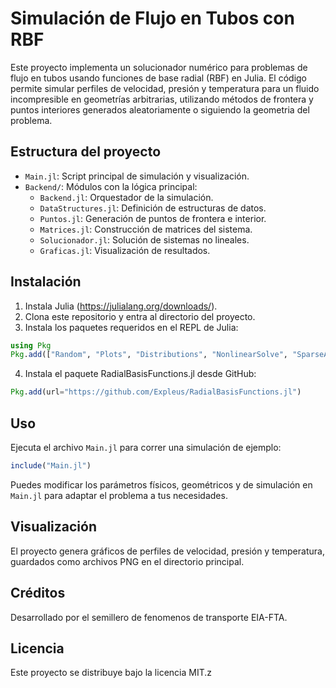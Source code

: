 # Simulación de Flujo en Tubos con RBF

Este proyecto implementa un solucionador numérico para problemas de flujo en tubos usando funciones de base radial (RBF) en Julia. El código permite simular perfiles de velocidad, presión y temperatura para un fluido incompresible en geometrías arbitrarias, utilizando métodos de frontera y puntos interiores generados aleatoriamente o siguiendo la geometria del problema.

## Estructura del proyecto

- `Main.jl`: Script principal de simulación y visualización.
- `Backend/`: Módulos con la lógica principal:
  - `Backend.jl`: Orquestador de la simulación.
  - `DataStructures.jl`: Definición de estructuras de datos.
  - `Puntos.jl`: Generación de puntos de frontera e interior.
  - `Matrices.jl`: Construcción de matrices del sistema.
  - `Solucionador.jl`: Solución de sistemas no lineales.
  - `Graficas.jl`: Visualización de resultados.

## Instalación

1. Instala Julia (https://julialang.org/downloads/).
2. Clona este repositorio y entra al directorio del proyecto.
3. Instala los paquetes requeridos en el REPL de Julia:

```julia
using Pkg
Pkg.add(["Random", "Plots", "Distributions", "NonlinearSolve", "SparseArrays", "DelimitedFiles", "LinearAlgebra", "CairoMakie", "ForwardDiff"])
```

4. Instala el paquete RadialBasisFunctions.jl desde GitHub:

```julia
Pkg.add(url="https://github.com/Expleus/RadialBasisFunctions.jl")
```

## Uso

Ejecuta el archivo `Main.jl` para correr una simulación de ejemplo:

```julia
include("Main.jl")
```

Puedes modificar los parámetros físicos, geométricos y de simulación en `Main.jl` para adaptar el problema a tus necesidades.

## Visualización

El proyecto genera gráficos de perfiles de velocidad, presión y temperatura, guardados como archivos PNG en el directorio principal.

## Créditos

Desarrollado por el semillero de fenomenos de transporte EIA-FTA.

## Licencia

Este proyecto se distribuye bajo la licencia MIT.z